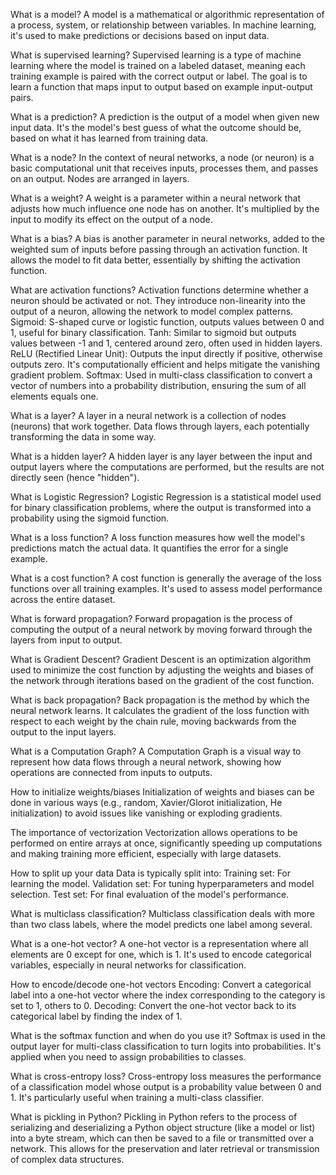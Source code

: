 
What is a model?
A model is a mathematical or algorithmic representation of a process, system, or relationship between variables. In machine learning, it's used to make predictions or decisions based on input data.

What is supervised learning?
Supervised learning is a type of machine learning where the model is trained on a labeled dataset, meaning each training example is paired with the correct output or label. The goal is to learn a function that maps input to output based on example input-output pairs.

What is a prediction?
A prediction is the output of a model when given new input data. It's the model's best guess of what the outcome should be, based on what it has learned from training data.

What is a node?
In the context of neural networks, a node (or neuron) is a basic computational unit that receives inputs, processes them, and passes on an output. Nodes are arranged in layers.

What is a weight?
A weight is a parameter within a neural network that adjusts how much influence one node has on another. It's multiplied by the input to modify its effect on the output of a node.

What is a bias?
A bias is another parameter in neural networks, added to the weighted sum of inputs before passing through an activation function. It allows the model to fit data better, essentially by shifting the activation function.

What are activation functions?
Activation functions determine whether a neuron should be activated or not. They introduce non-linearity into the output of a neuron, allowing the network to model complex patterns.
Sigmoid: S-shaped curve or logistic function, outputs values between 0 and 1, useful for binary classification.
Tanh: Similar to sigmoid but outputs values between -1 and 1, centered around zero, often used in hidden layers.
ReLU (Rectified Linear Unit): Outputs the input directly if positive, otherwise outputs zero. It's computationally efficient and helps mitigate the vanishing gradient problem.
Softmax: Used in multi-class classification to convert a vector of numbers into a probability distribution, ensuring the sum of all elements equals one.

What is a layer?
A layer in a neural network is a collection of nodes (neurons) that work together. Data flows through layers, each potentially transforming the data in some way.

What is a hidden layer?
A hidden layer is any layer between the input and output layers where the computations are performed, but the results are not directly seen (hence "hidden").

What is Logistic Regression?
Logistic Regression is a statistical model used for binary classification problems, where the output is transformed into a probability using the sigmoid function.

What is a loss function?
A loss function measures how well the model's predictions match the actual data. It quantifies the error for a single example.

What is a cost function?
A cost function is generally the average of the loss functions over all training examples. It's used to assess model performance across the entire dataset.

What is forward propagation?
Forward propagation is the process of computing the output of a neural network by moving forward through the layers from input to output.

What is Gradient Descent?
Gradient Descent is an optimization algorithm used to minimize the cost function by adjusting the weights and biases of the network through iterations based on the gradient of the cost function.

What is back propagation?
Back propagation is the method by which the neural network learns. It calculates the gradient of the loss function with respect to each weight by the chain rule, moving backwards from the output to the input layers.

What is a Computation Graph?
A Computation Graph is a visual way to represent how data flows through a neural network, showing how operations are connected from inputs to outputs.

How to initialize weights/biases
Initialization of weights and biases can be done in various ways (e.g., random, Xavier/Glorot initialization, He initialization) to avoid issues like vanishing or exploding gradients.

The importance of vectorization
Vectorization allows operations to be performed on entire arrays at once, significantly speeding up computations and making training more efficient, especially with large datasets.

How to split up your data
Data is typically split into:
Training set: For learning the model.
Validation set: For tuning hyperparameters and model selection.
Test set: For final evaluation of the model's performance.

What is multiclass classification?
Multiclass classification deals with more than two class labels, where the model predicts one label among several.

What is a one-hot vector?
A one-hot vector is a representation where all elements are 0 except for one, which is 1. It's used to encode categorical variables, especially in neural networks for classification.

How to encode/decode one-hot vectors
Encoding: Convert a categorical label into a one-hot vector where the index corresponding to the category is set to 1, others to 0.
Decoding: Convert the one-hot vector back to its categorical label by finding the index of 1.

What is the softmax function and when do you use it?
Softmax is used in the output layer for multi-class classification to turn logits into probabilities. It's applied when you need to assign probabilities to classes.

What is cross-entropy loss?
Cross-entropy loss measures the performance of a classification model whose output is a probability value between 0 and 1. It's particularly useful when training a multi-class classifier.

What is pickling in Python?
Pickling in Python refers to the process of serializing and deserializing a Python object structure (like a model or list) into a byte stream, which can then be saved to a file or transmitted over a network. This allows for the preservation and later retrieval or transmission of complex data structures.

